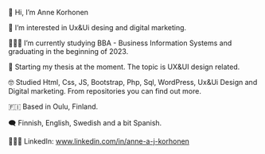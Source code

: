 👋 Hi, I’m Anne Korhonen

🤍 I’m interested in Ux&Ui desing and digital marketing.

👩🏻‍💻 I’m currently studying BBA - Business Information Systems and graduating in the beginning of 2023.

:pencil: Starting my thesis at the moment. The topic is UX&UI design related.

🤓 Studied Html, Css, JS, Bootstrap, Php, Sql, WordPress, Ux&Ui Design and Digital marketing. From repositories you can find out more.

🇫🇮 Based in Oulu, Finland.

🗨 Finnish, English, Swedish and a bit Spanish.

👩🏻‍💼 LinkedIn: www.linkedin.com/in/anne-a-j-korhonen
